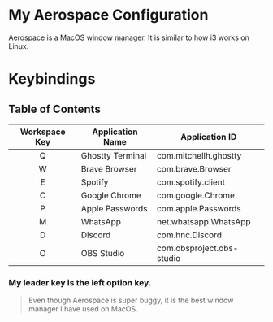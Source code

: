 # My Aerospace Configuration

Aerospace is a MacOS window manager. It is similar to how i3 works on Linux.

# Keybindings

## Table of Contents

| Workspace Key | Application Name        | Application ID                |
|:-------------:|-------------------------|-------------------------------|
| Q             | Ghostty Terminal        | com.mitchellh.ghostty         |
| W             | Brave Browser           | com.brave.Browser             |
| E             | Spotify                 | com.spotify.client            |
| C             | Google Chrome           | com.google.Chrome             |
| P             | Apple Passwords         | com.apple.Passwords           |
| M             | WhatsApp                | net.whatsapp.WhatsApp         |
| D             | Discord                 | com.hnc.Discord               |
| O             | OBS Studio              | com.obsproject.obs-studio     |

### My leader key is the left option key.

> Even though Aerospace is super buggy, it is the best window manager I have used on MacOS.
